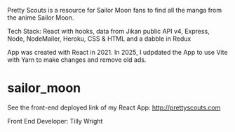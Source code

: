 Pretty Scouts is a resource for Sailor Moon fans to find all the manga from the anime Sailor Moon.

Tech Stack: React with hooks, data from Jikan public API v4, Express, Node, NodeMailer, Heroku, CSS & HTML and a dabble in Redux

App was created with React in 2021. In 2025, I udpdated the App to use Vite with Yarn to make changes and remove old ads.

# sailor_moon
See the front-end deployed link of my React App: http://prettyscouts.com

Front End Developer: Tilly Wright
